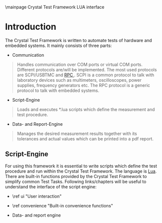 \mainpage Crystal Test Framework LUA interface

# Introduction
The Crystal Test Framework is written to automate  tests of hardware and embedded systems. It mainly consists of three parts:

* Communication
> Handles communication over COM ports or virtual COM ports. Different protocols are/will be implemented. The most used protocols are SCPI/USBTMC and [RPC ]([https://github.com/Crystal-Photonics/RPC-Generator](https://github.com/Crystal-Photonics/RPC-Generator) ). SCPI is a common protocol to talk with laboratory devices such as multimeters, oscilloscopes, power supplies, frequency generators etc. The RPC protocol is a generic protocol to talk with embedded systems.

* Script-Engine
> Loads and executes *.lua scripts which define the measurement and test procedure.

* Data- and Report-Engine
> Manages the desired measurement results together with its tolerances and actual values which can be printed into a pdf report.

## Script-Engine
For using this framework it is essential to write scripts which define the test procedure and run within the Crystal Test Framework. The language is [Lua](https://www.lua.org/pil/contents.html). There are built-in functions provided by the Crystal Test Framework to simplify common Test Tasks. Following links/chapters will be useful to understand the interface of the script engine:

* \ref ui "User interaction"

* \ref convenience "Built-in convenience functions"

* Data- and report engine 
